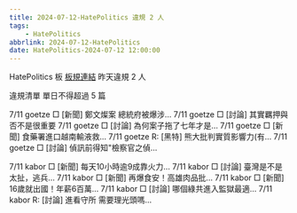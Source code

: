 ```yaml
---
title: 2024-07-12-HatePolitics 違規 2 人
tags:
    - HatePolitics
abbrlink: 2024-07-12-HatePolitics
date: HatePolitics-2024-07-12 12:00:00
---
```

HatePolitics 板 [板規連結](https://www.ptt.cc/bbs/HatePolitics/M.1617115262.A.D60.html)
昨天違規 2 人
<!-- more -->

違規清單
單日不得超過 5 篇

7/11 goetze □ [新聞] 鄭文燦案 總統府被爆涉…
7/11 goetze □ [討論] 其實羈押與否不是很重要
7/11 goetze □ [討論] 為何案子拖了七年才是…
7/11 goetze □ [新聞] 食藥署進口越南輸液救…
7/11 goetze R: [黑特] 熊大批判實質影響力(有…
7/11 goetze □ [討論] 偵訊前得知"檢察官之偵…

7/11 kabor □ [新聞] 每天10小時逾9成靠火力…
7/11 kabor □ [討論] 臺灣是不是太扯，逃兵…
7/11 kabor □ [新聞] 再爆食安！高雄肉品批…
7/11 kabor □ [新聞] 16歲就出國！年薪6百萬…
7/11 kabor □ [討論] 哪個綠共進入監獄最適…
7/11 kabor R: [討論] 進看守所 需要理光頭嗎…